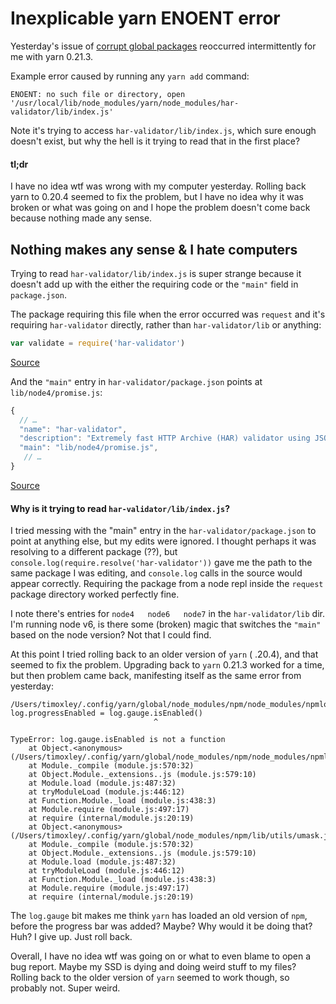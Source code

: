 # Inexplicable yarn ENOENT error

Yesterday's issue of [corrupt global packages](https://github.com/timoxley/til/blob/master/javascript/yarn-global-packagejson.md) reoccurred intermittently for me with yarn 0.21.3.

Example error caused by running any `yarn add` command:

```
ENOENT: no such file or directory, open '/usr/local/lib/node_modules/yarn/node_modules/har-validator/lib/index.js'
```

Note it's trying to access `har-validator/lib/index.js`, which sure enough doesn't exist, but why the hell is it trying to read that in the first place?

#### tl;dr

I have no idea wtf was wrong with my computer yesterday. Rolling back yarn to 0.20.4 seemed to fix the problem, but I have no idea why it was broken or what was going on and I hope the problem doesn't come back because nothing made any sense.

## Nothing makes any sense & I hate computers

Trying to read `har-validator/lib/index.js` is super strange because it doesn't add up with the either the requiring code or the `"main"` field in `package.json`.

The package requiring this file when the error occurred was `request` and it's requiring `har-validator` directly, rather than `har-validator/lib` or anything:

```js
var validate = require('har-validator')
```
[Source](https://github.com/request/request/blob/f422111e0bc44e065a7b15e243748b59d5e99e33/lib/har.js#L5)

And the `"main"` entry in `har-validator/package.json` points at `lib/node4/promise.js`:

```js
{
  // …
  "name": "har-validator",
  "description": "Extremely fast HTTP Archive (HAR) validator using JSON Schema",
  "main": "lib/node4/promise.js",
   // …
}
```
[Source](https://github.com/ahmadnassri/har-validator/blob/b38c2d7d1286fb17788cac6447bcafa6b2cf72e1/package.json#L12)

#### Why is it trying to read `har-validator/lib/index.js`? 

I tried messing with the "main" entry in the `har-validator/package.json` to point at anything else, but my edits were ignored. I thought perhaps it was resolving to a different package (??), but `console.log(require.resolve('har-validator'))` gave me the path to the same package I was editing, and `console.log` calls in the source would appear correctly. Requiring the package from a node repl inside the `request` package directory worked perfectly fine. 

I note there's entries for `node4   node6   node7` in the `har-validator/lib` dir. I'm running node v6, is there some (broken) magic that switches the `"main"` based on the node version? Not that I could find.

At this point I tried rolling back to an older version of `yarn` ( .20.4), and that seemed to fix the problem. Upgrading back to `yarn` 0.21.3 worked for a time, but then problem came back, manifesting itself as the same error from yesterday:

```
/Users/timoxley/.config/yarn/global/node_modules/npm/node_modules/npmlog/log.js:57
log.progressEnabled = log.gauge.isEnabled()
                                ^

TypeError: log.gauge.isEnabled is not a function
    at Object.<anonymous> (/Users/timoxley/.config/yarn/global/node_modules/npm/node_modules/npmlog/log.js:57:33)
    at Module._compile (module.js:570:32)
    at Object.Module._extensions..js (module.js:579:10)
    at Module.load (module.js:487:32)
    at tryModuleLoad (module.js:446:12)
    at Function.Module._load (module.js:438:3)
    at Module.require (module.js:497:17)
    at require (internal/module.js:20:19)
    at Object.<anonymous> (/Users/timoxley/.config/yarn/global/node_modules/npm/lib/utils/umask.js:2:14)
    at Module._compile (module.js:570:32)
    at Object.Module._extensions..js (module.js:579:10)
    at Module.load (module.js:487:32)
    at tryModuleLoad (module.js:446:12)
    at Function.Module._load (module.js:438:3)
    at Module.require (module.js:497:17)
    at require (internal/module.js:20:19)
```

The `log.gauge` bit makes me think `yarn` has loaded an old version of `npm`, before the progress bar was added? Maybe? Why would it be doing that? Huh? I give up. Just roll back.

Overall, I have no idea wtf was going on or what to even blame to open a bug report. Maybe my SSD is dying and doing weird stuff to my files? Rolling back to the older version of `yarn` seemed to work though, so probably not. Super weird.
